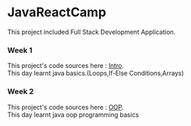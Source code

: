 # JavaReactCamp
<p align="left">
This project included Full Stack Development Application.
</p>

<h3>Week 1</h3>
<p align="left">
This project's code sources here : <a href="https://github.com/kaaneneskpc/JavaReactCamp/tree/main/Java/Intro">Intro</a>.</br>
This day learnt java basics.(Loops,If-Else Conditions,Arrays)
</p>

<h3>Week 2</h3>
<p align="left">
This project's code sources here : <a href="https://github.com/kaaneneskpc/JavaReactCamp/tree/main/Java/OOP">OOP</a>.</br>
This day learnt java oop programming basics
</p>


